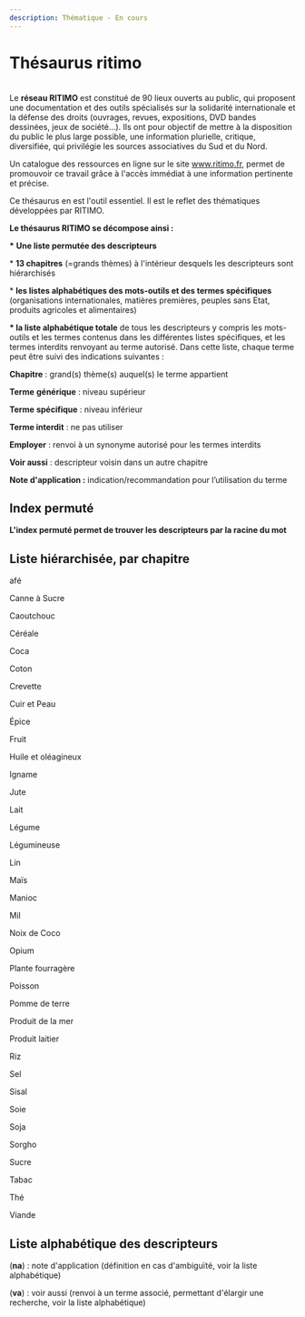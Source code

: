 ```yaml
---
description: Thématique - En cours
---
```


# Thésaurus ritimo

\
Le **réseau RITIMO** est constitué de 90 lieux ouverts au public, qui proposent une documentation et des outils spécialisés sur la solidarité internationale et la défense des droits (ouvrages, revues, expositions, DVD bandes dessinées, jeux de société…). Ils ont pour objectif de mettre à la disposition du public le plus large possible, une information plurielle, critique, diversifiée, qui privilégie les sources associatives du Sud et du Nord.

Un catalogue des ressources en ligne sur le site www.ritimo.fr, permet de promouvoir ce travail grâce à l'accès immédiat à une information pertinente et précise.

Ce thésaurus en est l'outil essentiel. Il est le reflet des thématiques développées par RITIMO.

**Le thésaurus RITIMO se décompose ainsi :**

**\*** **Une liste permutée des descripteurs**

\* **13 chapitres** (=grands thèmes) à l'intérieur desquels les descripteurs sont hiérarchisés

\* **les listes alphabétiques des mots-outils et des termes spécifiques** (organisations internationales, matières premières, peuples sans Etat, produits agricoles et alimentaires)

**\* la liste alphabétique totale** de tous les descripteurs y compris les mots-outils et les termes contenus dans les différentes listes spécifiques, et les termes interdits renvoyant au terme autorisé. Dans cette liste, chaque terme peut être suivi des indications suivantes :

&#x20;**Chapitre** : grand(s) thème(s) auquel(s) le terme appartient

&#x20;**Terme** **générique** : niveau supérieur

&#x20;**Terme** **spécifique** : niveau inférieur

**Terme interdit** : ne pas utiliser

&#x20;**Employer** : renvoi à un synonyme autorisé pour les termes interdits

&#x20;**Voir aussi** : descripteur voisin dans un autre chapitre

&#x20;**Note d'application :** indication/recommandation pour l’utilisation du terme 

## Index permuté

**L'index permuté permet de trouver les descripteurs par la racine du mot**

## **Liste hiérarchisée, par chapitre** 

afé

Canne à Sucre

Caoutchouc

Céréale

Coca

Coton

Crevette

Cuir et Peau

Épice

Fruit

Huile et oléagineux

Igname

Jute

Lait

Légume

Légumineuse

Lin

Maïs

Manioc

Mil

Noix de Coco

Opium

Plante fourragère

Poisson

Pomme de terre

Produit de la mer

Produit laitier

Riz

Sel

Sisal

Soie

Soja

Sorgho

Sucre

Tabac

Thé

Viande 

## **Liste alphabétique des descripteurs**

(**na**) : note d'application (définition en cas d'ambiguïté, voir la liste alphabétique)

&#x20;(**va**) : voir aussi (renvoi à un terme associé, permettant d'élargir une recherche, voir la liste alphabétique) \
 
